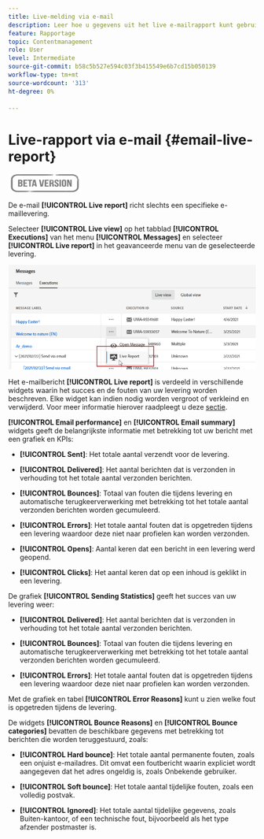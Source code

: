 ```yaml
---
title: Live-melding via e-mail
description: Leer hoe u gegevens uit het live e-mailrapport kunt gebruiken
feature: Rapportage
topic: Contentmanagement
role: User
level: Intermediate
source-git-commit: b58c5b527e594c03f3b415549e6b7cd15b050139
workflow-type: tm+mt
source-wordcount: '313'
ht-degree: 0%

---
```


# Live-rapport via e-mail {#email-live-report}

![](../assets/do-not-localize/badge.png)

De e-mail **[!UICONTROL Live report]** richt slechts een specifieke e-maillevering.

Selecteer **[!UICONTROL Live view]** op het tabblad **[!UICONTROL Executions]** van het menu **[!UICONTROL Messages]** en selecteer **[!UICONTROL Live report]** in het geavanceerde menu van de geselecteerde levering.

![](../assets/live_report.png)

Het e-mailbericht **[!UICONTROL Live report]** is verdeeld in verschillende widgets waarin het succes en de fouten van uw levering worden beschreven. Elke widget kan indien nodig worden vergroot of verkleind en verwijderd. Voor meer informatie hierover raadpleegt u deze [sectie](live-report.md#modify-dashboard).

**[!UICONTROL Email performance]** en  **[!UICONTROL Email summary]** widgets geeft de belangrijkste informatie met betrekking tot uw bericht met een grafiek en KPIs:

* **[!UICONTROL Sent]**: Het totale aantal verzendt voor de levering.

* **[!UICONTROL Delivered]**: Het aantal berichten dat is verzonden in verhouding tot het totale aantal verzonden berichten.

* **[!UICONTROL Bounces]**: Totaal van fouten die tijdens levering en automatische terugkeerverwerking met betrekking tot het totale aantal verzonden berichten worden gecumuleerd.

* **[!UICONTROL Errors]**: Het totale aantal fouten dat is opgetreden tijdens een levering waardoor deze niet naar profielen kan worden verzonden.

* **[!UICONTROL Opens]**: Aantal keren dat een bericht in een levering werd geopend.

* **[!UICONTROL Clicks]**: Het aantal keren dat op een inhoud is geklikt in een levering.

De grafiek **[!UICONTROL Sending Statistics]** geeft het succes van uw levering weer:

* **[!UICONTROL Delivered]**: Het aantal berichten dat is verzonden in verhouding tot het totale aantal verzonden berichten.

* **[!UICONTROL Bounces]**: Totaal van fouten die tijdens levering en automatische terugkeerverwerking met betrekking tot het totale aantal verzonden berichten worden gecumuleerd.

* **[!UICONTROL Errors]**: Het totale aantal fouten dat is opgetreden tijdens een levering waardoor deze niet naar profielen kan worden verzonden.

Met de grafiek en tabel **[!UICONTROL Error Reasons]** kunt u zien welke fout is opgetreden tijdens de levering.

De widgets **[!UICONTROL Bounce Reasons]** en **[!UICONTROL Bounce categories]** bevatten de beschikbare gegevens met betrekking tot berichten die worden teruggestuurd, zoals:

* **[!UICONTROL Hard bounce]**: Het totale aantal permanente fouten, zoals een onjuist e-mailadres. Dit omvat een foutbericht waarin expliciet wordt aangegeven dat het adres ongeldig is, zoals Onbekende gebruiker.

* **[!UICONTROL Soft bounce]**: Het totale aantal tijdelijke fouten, zoals een volledig postvak.

* **[!UICONTROL Ignored]**: Het totale aantal tijdelijke gegevens, zoals Buiten-kantoor, of een technische fout, bijvoorbeeld als het type afzender postmaster is.
